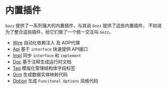 # 内置插件

`Gozz` 提供了一系列强大的内置插件，与其说 `Gozz` 提供了这些内置插件，
不如说为了整合这些插件，给它们做了一个统一交互叫 `Gozz`。

- [Wire](./wire.md) 自动化依赖注入 及 AOP代理
- [Api](./api.md)  基于 `interface` 快速提供 API接口
- [Impl](./impl.md) 同步 `interface` 和 `implement`
- [Doc](./doc.md) 基于注释生成运行时文档
- [Tag](./tag.md) 模版化管理结构体字段标签
- [Orm](./orm.md) 生成数据实体映射代码
- [Option](./option.md) 生成 `Funcitonal Options` 风格代码